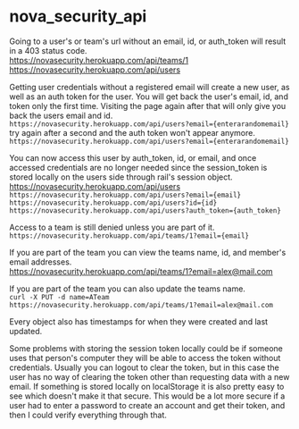 # nova_security_api

Going to a user's or team's url without an email, id, or auth_token will result in a 403 status code.\
https://novasecurity.herokuapp.com/api/teams/1 \
https://novasecurity.herokuapp.com/api/users


Getting user credentials without a registered email will create a new user, as well as an auth token for the user. You will get back the user's email, id, and token only the first time. Visiting the page again after that will only give you back the users email and id. \
`https://novasecurity.herokuapp.com/api/users?email={enterarandomemail}` \
try again after a second and the auth token won't appear anymore. \
`https://novasecurity.herokuapp.com/api/users?email={enterarandomemail}`


You can now access this user by auth_token, id, or email, and once accessed credentials are no longer needed since
the session_token is stored locally on the users side through rail's session object. \
https://novasecurity.herokuapp.com/api/users \
`https://novasecurity.herokuapp.com/api/users?email={email}` \
`https://novasecurity.herokuapp.com/api/users?id={id}` \
`https://novasecurity.herokuapp.com/api/users?auth_token={auth_token}`


Access to a team is still denied unless you are part of it. \
`https://novasecurity.herokuapp.com/api/teams/1?email={email}`


If you are part of the team you can view the teams name, id, and member's email addresses. \
https://novasecurity.herokuapp.com/api/teams/1?email=alex@mail.com


If you are part of the team you can also update the teams name. \
`curl -X PUT -d name=ATeam https://novasecurity.herokuapp.com/api/teams/1?email=alex@mail.com`


Every object also has timestamps for when they were created and last updated.


Some problems with storing the session token locally could be if someone uses that person's computer
they will be able to access the token without credentials. Usually you can logout to clear the token, but
in this case the user has no way of clearing the token other than requesting data with a new email. If something is
stored locally on localStorage it is also pretty easy to see which doesn't make it that secure. This would be a lot
more secure if a user had to enter a password to create an account and get their token, and then I could verify
everything through that.
